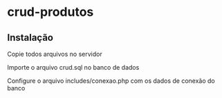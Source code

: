 # crud-produtos
## Instalação

Copie todos arquivos no servidor

Importe o arquivo crud.sql no banco de dados

Configure o arquivo includes/conexao.php com os dados de conexão do banco
